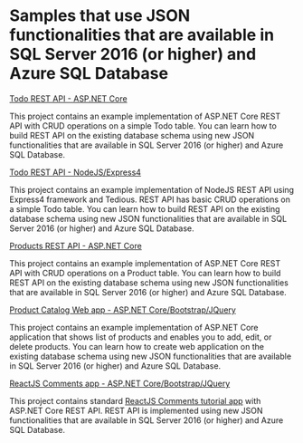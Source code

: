 # Samples that use JSON functionalities that are available in SQL Server 2016 (or higher) and Azure SQL Database

[Todo REST API - ASP.NET Core](todo-app/dotnet-rest-api)

This project contains an example implementation of ASP.NET Core REST API with CRUD operations on a simple Todo table. You can learn how to build REST API on the existing database schema using new JSON functionalities that are available in SQL Server 2016 (or higher) and Azure SQL Database.

[Todo REST API - NodeJS/Express4](todo-app/nodejs-express4-rest-api)

This project contains an example implementation of NodeJS REST API using Express4 framework and Tedious. REST API has basic CRUD operations on a simple Todo table. You can learn how to build REST API on the existing database schema using new JSON functionalities that are available in SQL Server 2016 (or higher) and Azure SQL Database.

[Products REST API - ASP.NET Core](product-catalog/dotnet-rest-api)

This project contains an example implementation of ASP.NET Core REST API with CRUD operations on a Product table. You can learn how to build REST API on the existing database schema using new JSON functionalities that are available in SQL Server 2016 (or higher) and Azure SQL Database.

[Product Catalog Web app - ASP.NET Core/Bootstrap/JQuery](product-catalog/dotnet-jquery-bootstrap-app)

This project contains an example implementation of ASP.NET Core application that shows list of products and enables you to add, edit, or delete products. You can learn how to create web application on the existing database schema using new JSON functionalities that are available in SQL Server 2016 (or higher) and Azure SQL Database.

[ReactJS Comments app - ASP.NET Core/Bootstrap/JQuery](comments/dotnet-react-jquery-app)

This project contains standard [ReactJS Comments tutorial app](https://github.com/reactjs/react-tutorial) with ASP.NET Core REST API. REST API is implemented using new JSON functionalities that are available in SQL Server 2016 (or higher) and Azure SQL Database.
